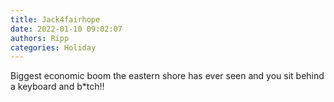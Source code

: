 ```yaml
---
title: Jack4fairhope
date: 2022-01-10 09:02:07
authors: Ripp
categories: Holiday
---
```


 Biggest economic boom the eastern shore has ever seen and you sit behind a keyboard and b*tch!!